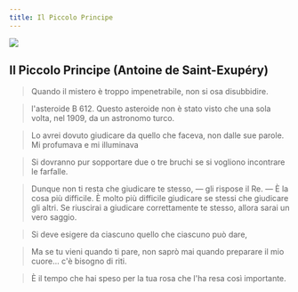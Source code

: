 ```yaml
---
title: Il Piccolo Principe
---
```


![](https://i.gr-assets.com/images/S/compressed.photo.goodreads.com/books/1332615001l/71091.jpg)

## Il Piccolo Principe (Antoine de Saint-Exupéry)

> Quando il mistero è troppo impenetrabile, non si osa disubbidire.

> l'asteroide B 612. Questo asteroide non è stato visto che una sola volta, nel 1909, da un astronomo turco.

> Lo avrei dovuto giudicare da quello che faceva, non dalle sue parole. Mi profumava e mi illuminava

> Si dovranno pur sopportare due o tre bruchi se si vogliono incontrare le farfalle.

> Dunque non ti resta che giudicare te stesso, — gli rispose il Re. — È la cosa più difficile. È molto più difficile giudicare se stessi che giudicare gli altri. Se riuscirai a giudicare correttamente te stesso, allora sarai un vero saggio.

> Si deve esigere da ciascuno quello che ciascuno può dare,

> Ma se tu vieni quando ti pare, non saprò mai quando preparare il mio cuore… c'è bisogno di riti.

> È il tempo che hai speso per la tua rosa che l'ha resa così importante.
